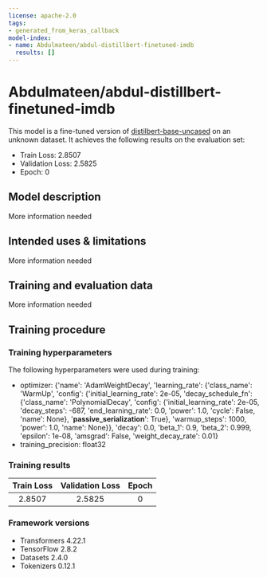 ```yaml
---
license: apache-2.0
tags:
- generated_from_keras_callback
model-index:
- name: Abdulmateen/abdul-distillbert-finetuned-imdb
  results: []
---
```


<!-- This model card has been generated automatically according to the information Keras had access to. You should
probably proofread and complete it, then remove this comment. -->

# Abdulmateen/abdul-distillbert-finetuned-imdb

This model is a fine-tuned version of [distilbert-base-uncased](https://huggingface.co/distilbert-base-uncased) on an unknown dataset.
It achieves the following results on the evaluation set:
- Train Loss: 2.8507
- Validation Loss: 2.5825
- Epoch: 0

## Model description

More information needed

## Intended uses & limitations

More information needed

## Training and evaluation data

More information needed

## Training procedure

### Training hyperparameters

The following hyperparameters were used during training:
- optimizer: {'name': 'AdamWeightDecay', 'learning_rate': {'class_name': 'WarmUp', 'config': {'initial_learning_rate': 2e-05, 'decay_schedule_fn': {'class_name': 'PolynomialDecay', 'config': {'initial_learning_rate': 2e-05, 'decay_steps': -687, 'end_learning_rate': 0.0, 'power': 1.0, 'cycle': False, 'name': None}, '__passive_serialization__': True}, 'warmup_steps': 1000, 'power': 1.0, 'name': None}}, 'decay': 0.0, 'beta_1': 0.9, 'beta_2': 0.999, 'epsilon': 1e-08, 'amsgrad': False, 'weight_decay_rate': 0.01}
- training_precision: float32

### Training results

| Train Loss | Validation Loss | Epoch |
|:----------:|:---------------:|:-----:|
| 2.8507     | 2.5825          | 0     |


### Framework versions

- Transformers 4.22.1
- TensorFlow 2.8.2
- Datasets 2.4.0
- Tokenizers 0.12.1
